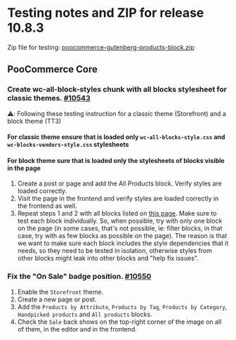 # Testing notes and ZIP for release 10.8.3

Zip file for testing: [poocommerce-gutenberg-products-block.zip](https://github.com/poocommerce/poocommerce-blocks/files/12322309/poocommerce-gutenberg-products-block.zip)

## PooCommerce Core

### Create wc-all-block-styles chunk with all blocks stylesheet for classic themes. [#10543](https://github.com/poocommerce/poocommerce-blocks/pull/10543)

⚠️: Following these testing instruction for a classic theme (Storefront) and a block theme (TT3)

#### For classic theme ensure that is loaded only `wc-all-blocks-style.css` and `wc-blocks-vendors-style.css` stylesheets

#### For block theme sure that is loaded only the stylesheets of blocks visible in the page

1. Create a post or page and add the All Products block. Verify styles are loaded correctly.
2. Visit the page in the frontend and verify styles are loaded correctly in the frontend as well.
3. Repeat steps 1 and 2 with all blocks listed on [this page](https://wordpress.org/plugins/woo-gutenberg-products-block/). Make sure to test each block individually. So, when possible, try with only one block on the page (in some cases, that's not possible, ie: filter blocks, in that case, try with as few blocks as possible on the page). The reason is that we want to make sure each block includes the style dependencies that it needs, so they need to be tested in isolation, otherwise styles from other blocks might leak into other blocks and "help fix issues".

### Fix the "On Sale" badge position. [#10550](https://github.com/poocommerce/poocommerce-blocks/pull/10550)

1. Enable the `Storefront` theme.
2. Create a new page or post.
3. Add the `Products by Attribute`, `Products by Tag`, `Products by Category`, `Handpicked products` and `All products` blocks.
4. Check the `Sale` back shows on the top-right corner of the image on all of them, in the editor and in the frontend.
